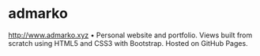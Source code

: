 # admarko
http://www.admarko.xyz
•	Personal website and portfolio. Views built from scratch using HTML5 and CSS3 with Bootstrap. Hosted on GitHub Pages.
